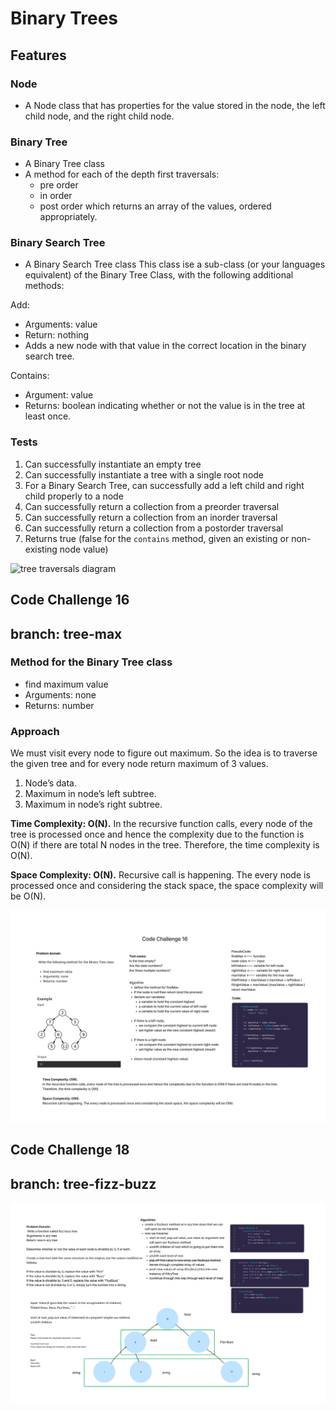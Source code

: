 # Binary Trees

## Features

### Node

- A Node class that has properties for the value stored in the node, the left child node, and the right child node.

### Binary Tree

- A Binary Tree class
- A method for each of the depth first traversals:
  - pre order
  - in order
  - post order which returns an array of the values, ordered appropriately.

### Binary Search Tree

- A Binary Search Tree class
This class ise a sub-class (or your languages equivalent) of the Binary Tree Class, with the following additional methods:

Add:

- Arguments: value
- Return: nothing
- Adds a new node with that value in the correct location in the binary search tree.

Contains:

- Argument: value
- Returns: boolean indicating whether or not the value is in the tree at least once.

### Tests

1. Can successfully instantiate an empty tree
2. Can successfully instantiate a tree with a single root node
3. For a Binary Search Tree, can successfully add a left child and right child properly to a node
4. Can successfully return a collection from a preorder traversal
5. Can successfully return a collection from an inorder traversal
6. Can successfully return a collection from a postorder traversal
7. Returns true	(false for the `contains` method, given an existing or non-existing node value)

![tree traversals diagram](./assets/Tree%20Traversals.png)

## Code Challenge 16

## branch: tree-max

### Method for the Binary Tree class

- find maximum value
- Arguments: none
- Returns: number

### Approach

We must visit every node to figure out maximum. So the idea is to traverse the given tree and for every node return maximum of 3 values.

1. Node’s data.
2. Maximum in node’s left subtree.
3. Maximum in node’s right subtree.

**Time Complexity: O(N).**
In the recursive function calls, every node of the tree is processed once and hence the complexity due to the function is O(N) if there are total N nodes in the tree. Therefore, the time complexity is O(N).

**Space Complexity: O(N).**
Recursive call is happening. The every node is processed once and considering the stack space, the space complexity will be O(N).

![find max whiteboard](./assets/Binary%20Tree_%20Find%20Max.png)

## Code Challenge 18

## branch: tree-fizz-buzz

![tree fizz buzz whiteboard](./assets/Code%20Challenge%2018.png)
